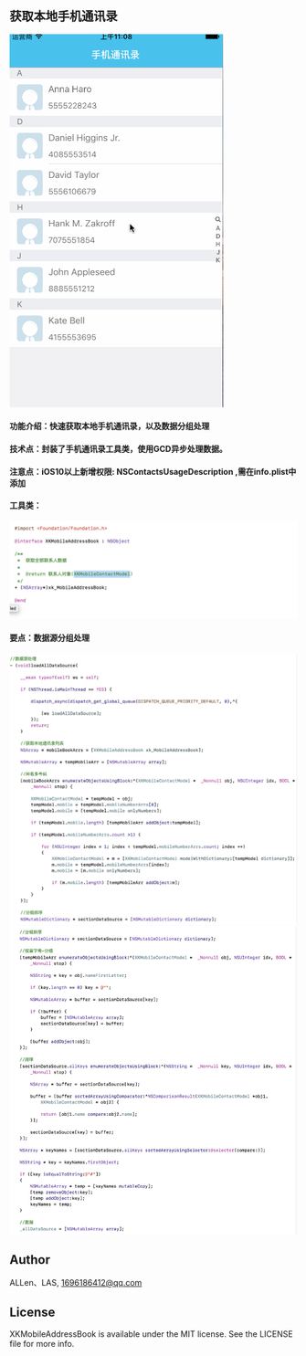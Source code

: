 
## 获取本地手机通讯录

![](mobileBookGif/mobilebook.gif)

#### 功能介绍：快速获取本地手机通讯录，以及数据分组处理
#### 技术点：封装了手机通讯录工具类，使用GCD异步处理数据。

#### 注意点：iOS10以上新增权限: NSContactsUsageDescription ,需在info.plist中添加

#### 工具类：
![](mobileBookGif/工具类.png)

#### 要点：数据源分组处理
![](mobileBookGif/数据处理1.png)
![](mobileBookGif/数据处理2.png)

## Author

ALLen、LAS, 1696186412@qq.com

## License

XKMobileAddressBook is available under the MIT license. See the LICENSE file for more info.